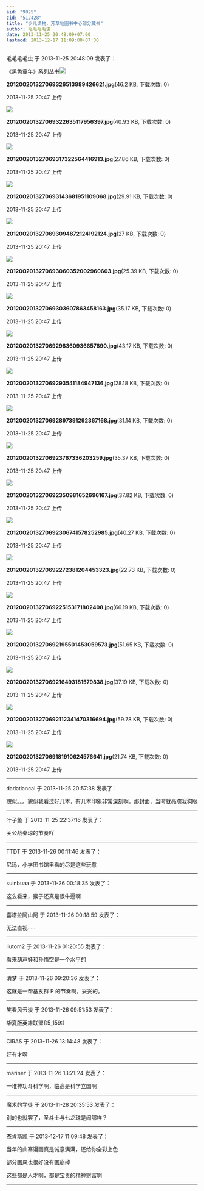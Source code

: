```yaml
---
aid: "9025"
zid: "512428"
title: "少儿读物，芳草地图书中心部分藏书"
author: 毛毛毛毛虫
date: 2013-11-25 20:48:09+07:00
lastmod: 2013-12-17 11:09:00+07:00
---
```


毛毛毛毛虫 于 2013-11-25 20:48:09 发表了：

《黑色童年》系列丛书![](/9025/2047152q3r0v3v70rmv229.jpg)

**201200201327069326513989426621.jpg**(46.2 KB, 下载次数: 0)

2013-11-25 20:47 上传

![](/9025/204715isy0k1fqeumyuu14.jpg)

**201200201327069322635117956397.jpg**(40.93 KB, 下载次数: 0)

2013-11-25 20:47 上传

![](/9025/204715tcqnaa1vkr8pgrtp.jpg)

**201200201327069317322564416913.jpg**(27.86 KB, 下载次数: 0)

2013-11-25 20:47 上传

![](/9025/204715k0q7aa40k4dfq5kf.jpg)

**2012002013270693143681951109068.jpg**(29.91 KB, 下载次数: 0)

2013-11-25 20:47 上传

![](/9025/204715znppqigm5gdpliio.jpg)

**2012002013270693094872124192124.jpg**(27 KB, 下载次数: 0)

2013-11-25 20:47 上传

![](/9025/204715hrfy0wekz9m7ssp9.jpg)

**2012002013270693060352002960603.jpg**(25.39 KB, 下载次数: 0)

2013-11-25 20:47 上传

![](/9025/204715uvwouvtoxt2dwwow.jpg)

**201200201327069303607863458163.jpg**(35.17 KB, 下载次数: 0)

2013-11-25 20:47 上传

![](/9025/204715hoghjfmvmqvnzfzg.jpg)

**201200201327069298360936657890.jpg**(43.17 KB, 下载次数: 0)

2013-11-25 20:47 上传

![](/9025/204714fc2y3o39ys9glglg.jpg)

**201200201327069293541184947136.jpg**(28.18 KB, 下载次数: 0)

2013-11-25 20:47 上传

![](/9025/20471472022qgb2bfbg0sc.jpg)

**2012002013270692897391292367168.jpg**(31.14 KB, 下载次数: 0)

2013-11-25 20:47 上传

![](/9025/204714tkg7pahkz5g72zqb.jpg)

**20120020132706923767336203259.jpg**(35.37 KB, 下载次数: 0)

2013-11-25 20:47 上传

![](/9025/2047141dmwpmuj9ud791df.jpg)

**2012002013270692350981652696167.jpg**(37.82 KB, 下载次数: 0)

2013-11-25 20:47 上传

![](/9025/2047144hve8rtz228ebr22.jpg)

**2012002013270692306741578252985.jpg**(40.27 KB, 下载次数: 0)

2013-11-25 20:47 上传

![](/9025/204714tnnnhkbm6zp6pm7i.jpg)

**2012002013270692272381204453323.jpg**(22.73 KB, 下载次数: 0)

2013-11-25 20:47 上传

![](/9025/204714ss3gkqgikg4ase44.jpg)

**201200201327069225153171802408.jpg**(66.19 KB, 下载次数: 0)

2013-11-25 20:47 上传

![](/9025/2047134b4e0d1eddzfangz.jpg)

**2012002013270692195501453059573.jpg**(51.65 KB, 下载次数: 0)

2013-11-25 20:47 上传

![](/9025/204713frfelhfpfxfxp2ak.jpg)

**201200201327069216493181579838.jpg**(37.19 KB, 下载次数: 0)

2013-11-25 20:47 上传

![](/9025/204713nfgckla0zfkn9g29.jpg)

**2012002013270692112341470316694.jpg**(59.78 KB, 下载次数: 0)

2013-11-25 20:47 上传

![](/9025/204713nqp4mm0nquqqqymq.jpg)

**201200201327069181910624576641.jpg**(21.74 KB, 下载次数: 0)

2013-11-25 20:47 上传

---

dadatiancai 于 2013-11-25 20:57:38 发表了：

貌似。。。貌似我看过好几本，有几本印象非常深刻啊，那封面，当时就亮瞎我狗眼

---

叶子鱼 于 2013-11-25 22:37:16 发表了：

关公战秦琼的节奏吖

---

TTDT 于 2013-11-26 00:11:46 发表了：

尼玛，小学图书馆里看的尽是这些玩意

---

suinbuaa 于 2013-11-26 00:18:35 发表了：

这么看来，猴子还真是很牛逼啊

---

喜塔拉阿山阿 于 2013-11-26 00:18:59 发表了：

无法直视·····

---

liutom2 于 2013-11-26 01:20:55 发表了：

看来葫芦娃和孙悟空是一个水平的

---

清梦 于 2013-11-26 09:20:36 发表了：

这就是一帮基友群 P 的节奏啊，妥妥的。

---

笑看风云淡 于 2013-11-26 09:51:53 发表了：

华夏版英雄联盟{:5_159:}

---

CIRAS 于 2013-11-26 13:14:48 发表了：

好有才啊

---

mariner 于 2013-11-26 13:21:24 发表了：

一堆神功斗科学啊，临高是科学立国啊

---

魔术的学徒 于 2013-11-28 20:35:53 发表了：

别的也就罢了，圣斗士与七龙珠是闹哪样？

---

杰肯斯凯 于 2013-12-17 11:09:48 发表了：

当年的山寨漫画真是诚意满满，还给你全彩上色

部分画风也很好没有画崩掉

这些都是人才啊，都是宝贵的精神财富啊

---
